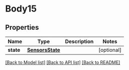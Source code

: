 # Body15

## Properties
Name | Type | Description | Notes
------------ | ------------- | ------------- | -------------
**state** | [**SensorsState**](SensorsState.md) |  | [optional] 

[[Back to Model list]](../README.md#documentation-for-models) [[Back to API list]](../README.md#documentation-for-api-endpoints) [[Back to README]](../README.md)

